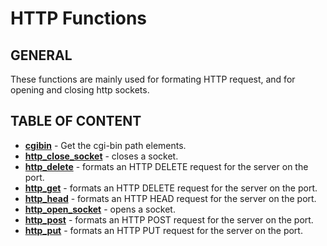 # HTTP Functions

## GENERAL

These functions are mainly used for formating HTTP request, and for opening and closing http sockets.

## TABLE OF CONTENT

- **[cgibin](cgibin.md)** - Get the cgi-bin path elements.
- **[http_close_socket](http_close_socket.md)** - closes a socket.
- **[http_delete](http_delete.md)** - formats an HTTP DELETE request for the server on the port.
- **[http_get](http_get.md)** - formats an HTTP DELETE request for the server on the port.
- **[http_head](http_head.md)** - formats an HTTP HEAD request for the server on the port.
- **[http_open_socket](http_open_socket.md)** - opens a socket.
- **[http_post](http_post.md)** - formats an HTTP POST request for the server on the port.
- **[http_put](http_put.md)** - formats an HTTP PUT request for the server on the port.
